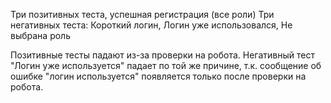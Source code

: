  Три позитивных теста, успешная регистрация (все роли)
 Три негативных теста: Короткий логин, Логин уже использовался, Не выбрана роль

Позитивные тесты падают из-за проверки на робота.
Негативный тест "Логин уже используется" падает по той же причине, т.к. сообщение об ошибке "логин используется" появляется только после проверки на робота.


